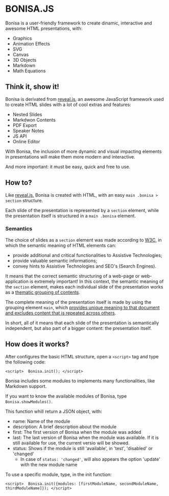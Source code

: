 # BONISA.JS

Bonisa is a user-friendly framework to create dinamic, interactive and awesome HTML presentations, with:

* Graphics
* Animation Effects
* SVG
* Canvas
* 3D Objects
* Markdown
* Math Equations

## Think it, show it!

Bonisa is derivated from [reveal.js](https://github.com/hakimel/reveal.js/), an awesome JavaScript 
framework used to create HTML slides with a lot of cool extras and features:

* Nested Slides
* Markdwon Contents
* PDF Export
* Speaker Notes
* JS API
* Online Editor

With Bonisa, the inclusion of more dynamic and visual impacting elements in presentations will make them
more modern and interactive.

And more important: it must be easy, quick and free to use.

## How to?

Like [reveal.js](https://github.com/hakimel/reveal.js/), Bonisa
is created with HTML, with an easy `main .bonisa > section` structure.

Each slide of the presentation is represented by a `section` element, while
the presentation itself is structured in a `main .bonisa` element.

### Semantics

The choice of slides as a `section` element was made according to [W3C](https://www.w3.org/TR/html52/),
in which the semantic meaning of HTML elements can:

* provide additional and critical functionalities to Assistive Technologies;
* provide valuable semantic informations;
* convey hints to Assistive Technologies and SEO's (Search Engines).

It means that the correct semantic structuring of a web-page or web-application is extremely important!
In this context, the semantic meaning of the `section` element, makes each individual slide
of the presentation works as a [thematic grouping of contents](https://www.w3.org/TR/html52/sections.html#sections).

The complete meaning of the presentation itself is made by using the grouping element `main`,
which [provides unique meaning to that document and excludes content that is repeated across others](https://www.w3.org/TR/html52/grouping-content.html#the-main-element).

In short, all of it means that each slide of the presentation is semantically independent,
but also part of a bigger content: the presentation itself.

## How does it works?

After configures the basic HTML structure, open a `<script>` tag and type the following code:

`<script> 
    Bonisa.init();
</script>`

Bonisa includes some modules to implements many functionalities, like Markdown support.

If you want to know the available modules of Bonisa, type `Bonisa.showModules()`.

This function whill return a JSON object, with:

* name: Name of the module
* description: A brief description about the module
* first: The first version of Bonisa when the module was added
* last: The last version of Bonisa when the module was available. If it is still available for use, the current versio will be showed.
* status: Shows if the module is still 'available', in 'test', 'disabled' or 'changed'
    * In case of `status: 'changed'`, will also appears the option 'update' with the new module name

To use a specific module, type, in the init function:

`<script> 
    Bonisa.init({modules: [firstModuleName, secondModuleName, thirdModuleName]});
</script>`